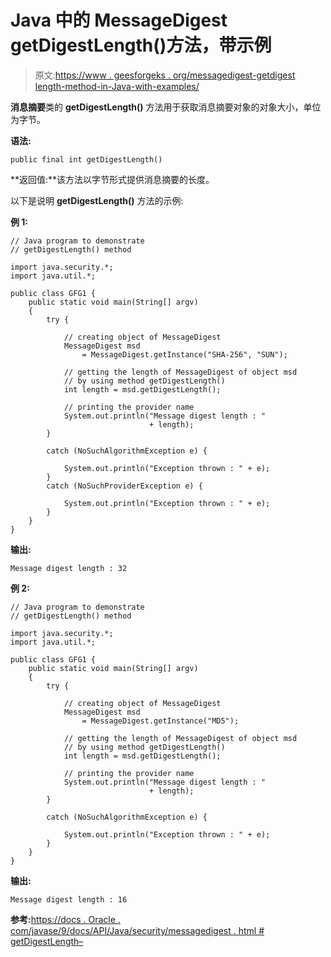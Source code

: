 # Java 中的 MessageDigest getDigestLength()方法，带示例

> 原文:[https://www . geesforgeks . org/messagedigest-getdigest length-method-in-Java-with-examples/](https://www.geeksforgeeks.org/messagedigest-getdigestlength-method-in-java-with-examples/)

**消息摘要**类的 **getDigestLength()** 方法用于获取消息摘要对象的对象大小，单位为字节。

**语法:**

```
public final int getDigestLength()
```

**返回值:**该方法以字节形式提供消息摘要的长度。

以下是说明 **getDigestLength()** 方法的示例:

**例 1:**

```
// Java program to demonstrate
// getDigestLength() method

import java.security.*;
import java.util.*;

public class GFG1 {
    public static void main(String[] argv)
    {
        try {

            // creating object of MessageDigest
            MessageDigest msd
                = MessageDigest.getInstance("SHA-256", "SUN");

            // getting the length of MessageDigest of object msd
            // by using method getDigestLength()
            int length = msd.getDigestLength();

            // printing the provider name
            System.out.println("Message digest length : "
                               + length);
        }

        catch (NoSuchAlgorithmException e) {

            System.out.println("Exception thrown : " + e);
        }
        catch (NoSuchProviderException e) {

            System.out.println("Exception thrown : " + e);
        }
    }
}
```

**输出:**

```
Message digest length : 32

```

**例 2:**

```
// Java program to demonstrate
// getDigestLength() method

import java.security.*;
import java.util.*;

public class GFG1 {
    public static void main(String[] argv)
    {
        try {

            // creating object of MessageDigest
            MessageDigest msd
                = MessageDigest.getInstance("MD5");

            // getting the length of MessageDigest of object msd
            // by using method getDigestLength()
            int length = msd.getDigestLength();

            // printing the provider name
            System.out.println("Message digest length : "
                               + length);
        }

        catch (NoSuchAlgorithmException e) {

            System.out.println("Exception thrown : " + e);
        }
    }
}
```

**输出:**

```
Message digest length : 16

```

**参考:**[https://docs . Oracle . com/javase/9/docs/API/Java/security/messagedigest . html # getDigestLength–](https://docs.oracle.com/javase/9/docs/api/java/security/MessageDigest.html#getDigestLength--)